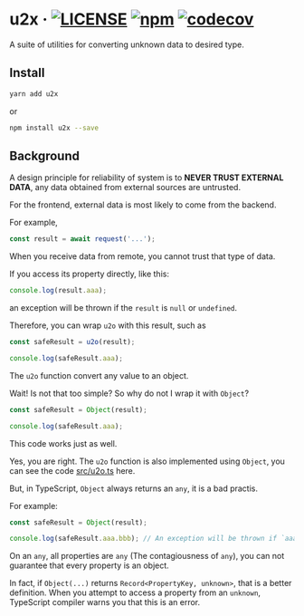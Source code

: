 # u2x · [![LICENSE](https://img.shields.io/npm/l/u2x)](LICENSE.txt) [![npm](https://img.shields.io/npm/v/u2x?color=33cd56&logo=npm)](https://www.npmjs.com/package/u2x) [![codecov](https://codecov.io/gh/YanagiEiichi/u2x/branch/main/graph/badge.svg?token=8Y5SCRGG7V)](https://codecov.io/gh/YanagiEiichi/u2x)

A suite of utilities for converting unknown data to desired type.

## Install

```bash
yarn add u2x
```

or

```bash
npm install u2x --save
```

## Background

A design principle for reliability of system is to **NEVER TRUST EXTERNAL DATA**,
any data obtained from external sources are untrusted.

For the frontend, external data is most likely to come from the backend.

For example,

```ts
const result = await request('...');
```

When you receive data from remote, you cannot trust that type of data.

If you access its property directly, like this:

```ts
console.log(result.aaa);
```

an exception will be thrown if the `result` is `null` or `undefined`.

Therefore, you can wrap `u2o` with this result, such as

```ts
const safeResult = u2o(result);

console.log(safeResult.aaa);
```

The `u2o` function convert any value to an object.

Wait! Is not that too simple? So why do not I wrap it with `Object`?

```ts
const safeResult = Object(result);

console.log(safeResult.aaa);
```

This code works just as well.

Yes, you are right.
The `u2o` function is also implemented using `Object`, you can see the code [src/u2o.ts](src/u2o.ts) here.

But, in TypeScript, `Object` always returns an `any`, it is a bad practis.

For example:

```ts
const safeResult = Object(result);

console.log(safeResult.aaa.bbb); // An exception will be thrown if `aaa` is `null` or `undefined`.
```

On an `any`, all properties are `any` (The contagiousness of `any`),
you can not guarantee that every property is an object.

In fact, if `Object(...)` returns `Record<PropertyKey, unknown>`, that is a better definition.
When you attempt to access a property from an `unknown`, TypeScript compiler warns you that this is an error.
